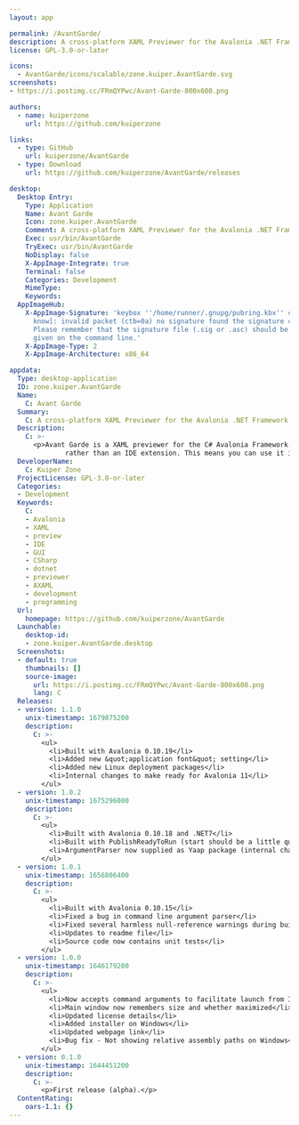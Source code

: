 ```yaml
---
layout: app

permalink: /AvantGarde/
description: A cross-platform XAML Previewer for the Avalonia .NET Framework
license: GPL-3.0-or-later

icons:
  - AvantGarde/icons/scalable/zone.kuiper.AvantGarde.svg
screenshots:
- https://i.postimg.cc/FRmQYPwc/Avant-Garde-800x600.png

authors:
  - name: kuiperzone
    url: https://github.com/kuiperzone

links:
  - type: GitHub
    url: kuiperzone/AvantGarde
  - type: Download
    url: https://github.com/kuiperzone/AvantGarde/releases

desktop:
  Desktop Entry:
    Type: Application
    Name: Avant Garde
    Icon: zone.kuiper.AvantGarde
    Comment: A cross-platform XAML Previewer for the Avalonia .NET Framework
    Exec: usr/bin/AvantGarde
    TryExec: usr/bin/AvantGarde
    NoDisplay: false
    X-AppImage-Integrate: true
    Terminal: false
    Categories: Development
    MimeType: 
    Keywords: 
  AppImageHub:
    X-AppImage-Signature: 'keybox ''/home/runner/.gnupg/pubring.kbx'' created [don''t
      know]: invalid packet (ctb=0a) no signature found the signature could not be verified.
      Please remember that the signature file (.sig or .asc) should be the first file
      given on the command line.'
    X-AppImage-Type: 2
    X-AppImage-Architecture: x86_64

appdata:
  Type: desktop-application
  ID: zone.kuiper.AvantGarde
  Name:
    C: Avant Garde
  Summary:
    C: A cross-platform XAML Previewer for the Avalonia .NET Framework
  Description:
    C: >-
      <p>Avant Garde is a XAML previewer for the C# Avalonia Framework. Avant Garde is a standalone application,
              rather than an IDE extension. This means you can use it in conjunction with any IDE.</p>
  DeveloperName:
    C: Kuiper Zone
  ProjectLicense: GPL-3.0-or-later
  Categories:
  - Development
  Keywords:
    C:
    - Avalonia
    - XAML
    - preview
    - IDE
    - GUI
    - CSharp
    - dotnet
    - previewer
    - AXAML
    - development
    - programming
  Url:
    homepage: https://github.com/kuiperzone/AvantGarde
  Launchable:
    desktop-id:
    - zone.kuiper.AvantGarde.desktop
  Screenshots:
  - default: true
    thumbnails: []
    source-image:
      url: https://i.postimg.cc/FRmQYPwc/Avant-Garde-800x600.png
      lang: C
  Releases:
  - version: 1.1.0
    unix-timestamp: 1679875200
    description:
      C: >-
        <ul>
          <li>Built with Avalonia 0.10.19</li>
          <li>Added new &quot;application font&quot; setting</li>
          <li>Added new Linux deployment packages</li>
          <li>Internal changes to make ready for Avalonia 11</li>
        </ul>
  - version: 1.0.2
    unix-timestamp: 1675296000
    description:
      C: >-
        <ul>
          <li>Built with Avalonia 0.10.18 and .NET7</li>
          <li>Built with PublishReadyToRun (start should be a little quicker)</li>
          <li>ArgumentParser now supplied as Yaap package (internal change)</li>
        </ul>
  - version: 1.0.1
    unix-timestamp: 1656806400
    description:
      C: >-
        <ul>
          <li>Built with Avalonia 0.10.15</li>
          <li>Fixed a bug in command line argument parser</li>
          <li>Fixed several harmless null-reference warnings during build</li>
          <li>Updates to readme file</li>
          <li>Source code now contains unit tests</li>
        </ul>
  - version: 1.0.0
    unix-timestamp: 1646179200
    description:
      C: >-
        <ul>
          <li>Now accepts command arguments to facilitate launch from IDE. See project page for details</li>
          <li>Main window now remembers size and whether maximized</li>
          <li>Updated license details</li>
          <li>Added installer on Windows</li>
          <li>Updated webpage link</li>
          <li>Bug fix - Not showing relative assembly paths on Windows</li>
        </ul>
  - version: 0.1.0
    unix-timestamp: 1644451200
    description:
      C: >-
        <p>First release (alpha).</p>
  ContentRating:
    oars-1.1: {}
---
```

